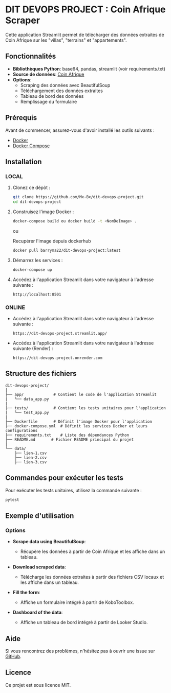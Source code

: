 # DIT DEVOPS PROJECT : Coin Afrique Scraper

Cette application Streamlit permet de télécharger des données extraites de Coin Afrique sur les "villas", "terrains" et "appartements".

## Fonctionnalités

- **Bibliothèques Python**: base64, pandas, streamlit (voir requirements.txt)
- **Source de données**: [Coin Afrique](https://sn.coinafrique.com/)
- **Options**:
  - Scraping des données avec BeautifulSoup
  - Téléchargement des données extraites
  - Tableau de bord des données
  - Remplissage du formulaire

## Prérequis

Avant de commencer, assurez-vous d'avoir installé les outils suivants :

- [Docker](https://www.docker.com/)
- [Docker Compose](https://docs.docker.com/compose/)

## Installation

### LOCAL

1. Clonez ce dépôt :
   ```sh
   git clone https://github.com/Mx-Bx/dit-devops-project.git
   cd dit-devops-project
   ```
2. Construisez l'image Docker :
   ```sh
   docker-compose build ou docker build -t <NomDeImage> .
   ```
   ou
   
   Recupérer l'image depuis dockerhub
   ```sh
   docker pull barryma22/dit-devops-project:latest
   ```

3. Démarrez les services :
   ```sh
   docker-compose up
   ```

4. Accédez à l'application Streamlit dans votre navigateur à l'adresse suivante :
   ```
   http://localhost:8501
   ```
   
### ONLINE

- Accédez à l'application Streamlit dans votre navigateur à l'adresse suivante :
   ```
   https://dit-devops-project.streamlit.app/
   ```
   
- Accédez à l'application Streamlit dans votre navigateur à l'adresse suivante (Render) :
   ```
   https://dit-devops-project.onrender.com
   ```   

## Structure des fichiers

```plaintext
dit-devops-project/
|
├── app/             # Contient le code de l'application Streamlit
|   └── data_app.py
|
├── tests/           # Contient les tests unitaires pour l'application
|   └── test_app.py
|
├── Dockerfile       # Définit l'image Docker pour l'application
├── docker-compose.yml  # Définit les services Docker et leurs configurations
├── requirements.txt    # Liste des dépendances Python
├── README.md       # Fichier README principal du projet
|
└── data/
    ├── lien-1.csv
    ├── lien-2.csv
    ├── lien-3.csv
```

## Commandes pour exécuter les tests

Pour exécuter les tests unitaires, utilisez la commande suivante :
```sh
pytest
```

## Exemple d'utilisation

### Options

- **Scrape data using BeautifulSoup**:
  - Récupère les données à partir de Coin Afrique et les affiche dans un tableau.

- **Download scraped data**:
  - Télécharge les données extraites à partir des fichiers CSV locaux et les affiche dans un tableau.

- **Fill the form**:
  - Affiche un formulaire intégré à partir de KoboToolbox.

- **Dashboard of the data**:
  - Affiche un tableau de bord intégré à partir de Looker Studio.

## Aide

Si vous rencontrez des problèmes, n'hésitez pas à ouvrir une issue sur [GitHub](https://github.com/Mx-Bx/dit-devops-project/issues).

## Licence

Ce projet est sous licence MIT.
```
